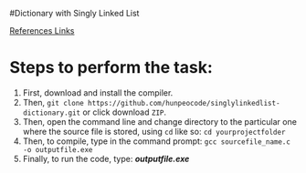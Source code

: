 #Dictionary with Singly Linked List

[References Links](https://www.tutorialspoint.com/cplusplus-program-to-implement-singly-linked-list)

# Steps to perform the task: #
1. First, download and install the compiler.
1. Then, `git clone https://github.com/hunpeocode/singlylinkedlist-dictionary.git` or click download `ZIP`.
1. Then, open the command line and change directory to the particular one where the source file is stored, using `cd` like so:
     `cd yourprojectfolder`
1. Then, to compile, type in the command prompt:
     `gcc sourcefile_name.c -o outputfile.exe`
1. Finally, to run the code, type: ***outputfile.exe***